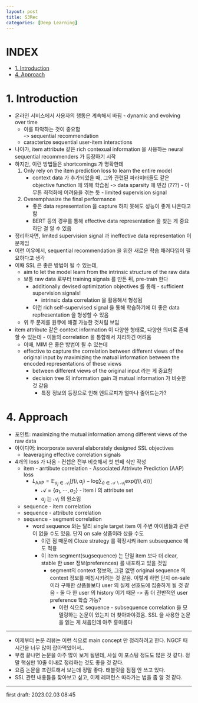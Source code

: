 ```yaml
---
layout: post
title: S3Rec
categories: [Deep Learning]
---
```


# INDEX
- [1. Introduction](#1-introduction)
- [4. Approach](#4-approach)

# 1. Introduction
- 온라인 서비스에서 사용자의 행동은 계속해서 바뀜 - dynamic and evolving over time
  - 이를 파악하는 것이 중요함  
  -> sequential recommendation
  - caracterize sequential user-item interactions
- 나아가, item attribute 같은 rich contexual information 을 사용하는 neural sequential recommenders 가 등장하기 시작
- 하지만, 이런 방법들은 shortcomings 가 명확한데
  1. Only rely on the item prediction loss to learn the entire model
      - context data 가 추가되었을 때, 그와 관련된 파라미터들도 같은 objective function 에 의해 학습됨 -> data sparsity 에 민감 (???) - 아무튼 최적화에 어려움을 겪는 듯 - limited supervision signal
  2. Overemphasize the final performance
      - 좋은 data representation 을 capture 하지 못해도 성능이 좋게 나온다고 함
      - BERT 등의 경우를 통해 effective data representation 을 찾는 게 중요하단 걸 알 수 있음
- 정리하자면, limited supervision signal 과 ineffective data representation 이 문제임
- 이런 이유에서, sequential recommendation 을 위한 새로운 학습 패러다임이 필요하다고 생각
- 이때 SSL 은 좋은 방법이 될 수 있는데,
  - aim to let the model learn from the intrinsic structure of the raw data
  - 보통 raw data 로부터 training signals 를 만든 뒤, pre-train 한다
    - additionally devised optimization objectives 를 통해 - sufficient supervision signals!
      - intrinsic data correlation 을 활용해서 형성됨
    - 이런 rich self-supervised signal 을 통해 학습하기에 더 좋은 data repfresentation 을 형성할 수 있음
  - 위 두 문제를 원큐에 해결 가능한 것처럼 보임
- item attribute 같은 context information 이 다양한 형태로, 다양한 의미로 존재할 수 있는데 - 이들의 correlation 을 통합해서 처리하긴 어려움
  - 이때, MIM 은 좋은 방법이 될 수 있는데
  - effective to capture the correlation between different views of the original input by maximizing the matual information between the encoded representations of these views
    - between different views of the original input 라는 게 중요함
    - decision tree 의 information gain 과 matual information 가 비슷한 것 같음
      - 특정 정보의 등장으로 인해 엔트로피가 얼마나 줄어드는가?

# 4. Approach
- 포인트: maximizing the mutual information among different views of the raw data
- 아이디어: incorporate several elaborately designed SSL objectives
  - leaveraging effective correlation signals
- 4개의 loss 가 나옴 - 컨셉은 전부 비슷해서 첫 번째 식만 작성
  - item - arrtibute correlation - Associated Attrivute Prediction (AAP) loss
    - $L_\text{AAP} = \mathbb E_{a_j \in \mathscr A_i} [f(i, a_j) - \text{log}{\sum_{\tilde a \in {\mathscr A \backslash \mathscr A_i}} \text{exp}(f(i, \tilde a))}]$
      - $\mathscr A = \{a_1, \cdots, a_2\}$ - item i 의 attribute set
      - $a_j$ 는 $\mathscr A_i$ 의 원소임
  - sequence - item correlation
  - sequence - attribute correlation
  - sequence - segment correlation
    - word sequence 와는 달리 single target item 이 주변 아이템들과 관련이 없을 수도 있음. 단지 on sale 상품이라 샀을 수도
      - 이런 점 때문에 Cloze strategy 를 확장시켜 item subsequence 에도 적용
      - 이 item segment(sugsequence) 는 단일 item 보다 더 clear, stable 한 user 정보(preferences) 를 내포하고 있을 것임
        - segment의 context 정보와, 그걸 없앤 original sequence 의 context 정보를 매칭시키려는 것 같음. 이렇게 하면 단지 on-sale 이라 구매한 상품들보다 user 의 실제 선호도에 집중하게 될 것 같음 - 둘 다 한 user 의 history 이기 때문 -> 좀 더 전반적인 user preference 학습 가능?
          - 이런 식으로 sequence - subsequence correlation 을 모델링하는 논문이 있는지 더 찾아봐야겠음. SSL 을 사용한 논문을 읽는 게 처음인데 아주 흥미롭다

---

- 이제부터 논문 리뷰는 이런 식으로 main concept 만 정리하려고 한다. NGCF 때 시간을 너무 많이 잡아먹었어서..
- 부캠 끝나면 논문을 아주 많이 보게 될텐데, 사실 이 포스팅 정도도 많은 것 같다. 정말 핵심만 10줄 이내로 정리하는 것도 좋을 것 같다.
- 요즘 논문을 프린트해서 보는데 정말 좋다. 태블릿을 점점 안 쓰고 있다.
- SSL 관련 내용들을 찾아보고 싶고, 이제 레퍼런스 따라가는 법을 좀 알 것 같다.

---

first draft: 2023.02.03 08:45